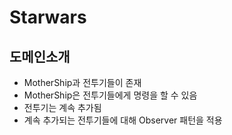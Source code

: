 # Starwars

## 도메인소개
* MotherShip과 전투기들이 존재
* MotherShip은 전투기들에게 명령을 할 수 있음
* 전투기는 계속 추가됨
* 계속 추가되는 전투기들에 대해 Observer 패턴을 적용
